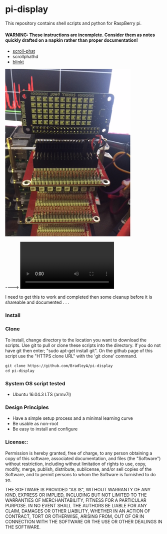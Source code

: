 # pi-display

This repository contains shell scripts and python for RaspBerry pi.

#### WARNING: These instructions are incomplete. Consider them as notes quickly drafted on a napkin rather than proper documentation!

 * [scroll-phat](https://github.com/BradleyA/pi-display-board/tree/master/scroll-phat) 
 * scrollphathd
 * [blinkt](https://github.com/BradleyA/pi-display-board/tree/master/blinkt)
 
 <img id="image_respberry_scroll-phat" src="scroll-phat/images/IMG_3247.JPG" width="400" >

----> ![Click this link, then click 'view raw' to see board test](scroll-phat/images/IMG_3246.MOV)

I need to get this to work and completed then some cleanup before it is shareable and documented . . .

### Install

### Clone

To install, change directory to the location you want to download the scripts. Use git to pull or clone these scripts into the directory. If you do not have git then enter; "sudo apt-get install git". On the github page of this script use the "HTTPS clone URL" with the 'git clone' command.

    git clone https://github.com/BradleyA/pi-display
    cd pi-display

### System OS script tested

 * Ubuntu 16.04.3 LTS (armv7l)

### Design Principles
 * Have a simple setup process and a minimal learning curve
 * Be usable as non-root
 * Be easy to install and configure

### License::

Permission is hereby granted, free of charge, to any person obtaining a copy of this software, associated documentation, and files (the "Software") without restriction, including without limitation of rights to use, copy, modify, merge, publish, distribute, sublicense, and/or sell copies of the Software, and to permit persons to whom the Software is furnished to do so.

THE SOFTWARE IS PROVIDED "AS IS", WITHOUT WARRANTY OF ANY KIND, EXPRESS OR IMPLIED, INCLUDING BUT NOT LIMITED TO THE WARRANTIES OF MERCHANTABILITY, FITNESS FOR A PARTICULAR PURPOSE. IN NO EVENT SHALL THE AUTHORS BE LIABLE FOR ANY CLAIM, DAMAGES OR OTHER LIABILITY, WHETHER IN AN ACTION OF CONTRACT, TORT OR OTHERWISE, ARISING FROM, OUT OF OR IN CONNECTION WITH THE SOFTWARE OR THE USE OR OTHER DEALINGS IN THE SOFTWARE.
